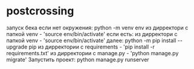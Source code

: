 # postcrossing

запуск бека
если нет окружения:
    python -m venv env
    из дирректори с папкой venv - 'source env/bin/activate'
если есть:
    из дирректори с папкой venv - 'source env/bin/activate'
далее:
    python -m pip install --upgrade pip
    из дирректории с requirements - 'pip install -r requirements.txt'
    из дирректории с manage.py - 'python manage.py migrate'
Запустить проект:
    python manage.py runserver